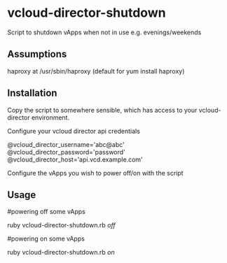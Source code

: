 vcloud-director-shutdown
=================

Script to shutdown vApps when not in use e.g. evenings/weekends

Assumptions
-----------

haproxy at /usr/sbin/haproxy (default for yum install haproxy)

Installation
-----------

Copy the script to somewhere sensible, which has access to your vcloud-director environment.

Configure your vcloud director api credentials

@vcloud_director_username='abc@abc'
@vcloud_director_password='password'
@vcloud_director_host='api.vcd.example.com'

Configure the vApps you wish to power off/on with the script



Usage
-----------

#powering off some vApps

ruby vcloud-director-shutdown.rb *off*

#powering on some vApps

ruby vcloud-director-shutdown.rb *on*
